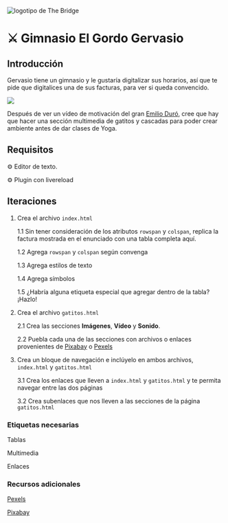 ![logotipo de The Bridge](https://user-images.githubusercontent.com/27650532/77754601-e8365180-702b-11ea-8bed-5bc14a43f869.png "logotipo de The Bridge")

# :crossed_swords: Gimnasio El Gordo Gervasio

## Introducción

Gervasio tiene un gimnasio y le gustaría digitalizar sus horarios, así que te pide que digitalices una de sus facturas, para ver si queda convencido.

![](factura.png)

Después de ver un vídeo de motivación del gran [Emilio Duró](https://youtu.be/c3mI4qCXCWo "El grande"), cree que hay que hacer una sección multimedia de gatitos y cascadas para poder crear ambiente antes de dar clases de Yoga.

## Requisitos

:gear: Editor de texto.

:gear: Plugin con livereload

## Iteraciones

1. Crea el archivo `index.html`

   1.1 Sin tener consideración de los atributos `rowspan` y `colspan`, replica la factura mostrada en el enunciado con una tabla completa aquí.

   1.2 Agrega `rowspan` y `colspan` según convenga

   1.3 Agrega estilos de texto

   1.4 Agrega símbolos

   1.5 ¿Habría alguna etiqueta especial que agregar dentro de la tabla? ¡Hazlo!

2. Crea el archivo `gatitos.html`

   2.1 Crea las secciones **Imágenes**, **Vídeo** y **Sonido**.

   2.2 Puebla cada una de las secciones con archivos o enlaces provenientes de [Pixabay](https://pixabay.com/ "Pixabay") o [Pexels](https://www.pexels.com/ "Pexels")

3. Crea un bloque de navegación e inclúyelo en ambos archivos, `index.html` y `gatitos.html`

   3.1 Crea los enlaces que lleven a `index.html` y `gatitos.html` y te permita navegar entre las dos páginas

   3.2 Crea subenlaces que nos lleven a las secciones de la página `gatitos.html`

### Etiquetas necesarias

Tablas

Multimedia

Enlaces

### Recursos adicionales

[Pexels](https://www.pexels.com/ "Pexels")

[Pixabay](https://pixabay.com/ "Pixabay")
